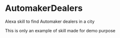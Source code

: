 # AutomakerDealers
Alexa skill to find Automaker dealers in a city

This is only an example of skill made for demo purpose
